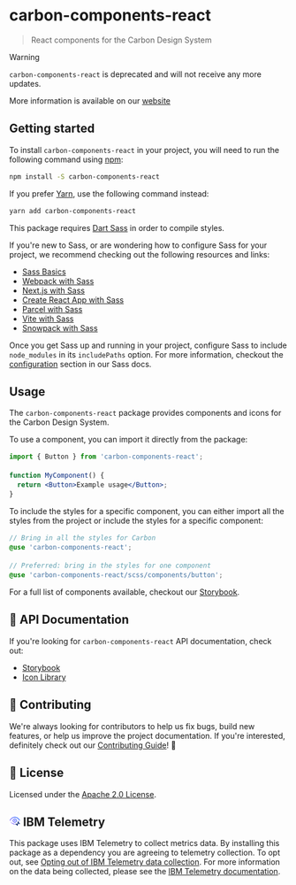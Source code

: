 # carbon-components-react

> React components for the Carbon Design System

> [!WARNING]  
> `carbon-components-react` is deprecated and will not receive any more updates.
>
> More information is available on our
> [website](https://www.carbondesignsystem.com/deprecations)

## Getting started

To install `carbon-components-react` in your project, you will need to run the
following command using [npm](https://www.npmjs.com/):

```bash
npm install -S carbon-components-react
```

If you prefer [Yarn](https://yarnpkg.com/en/), use the following command
instead:

```bash
yarn add carbon-components-react
```

This package requires [Dart Sass](http://npmjs.com/package/sass) in order to
compile styles.

If you're new to Sass, or are wondering how to configure Sass for your project,
we recommend checking out the following resources and links:

- [Sass Basics](https://sass-lang.com/guide)
- [Webpack with Sass](https://webpack.js.org/loaders/sass-loader/)
- [Next.js with Sass](https://nextjs.org/docs/basic-features/built-in-css-support#sass-support)
- [Create React App with Sass](https://create-react-app.dev/docs/adding-a-sass-stylesheet/)
- [Parcel with Sass](https://v2.parceljs.org/languages/sass/)
- [Vite with Sass](https://vitejs.dev/guide/features.html#css-pre-processors)
- [Snowpack with Sass](https://www.snowpack.dev/guides/sass/)

Once you get Sass up and running in your project, configure Sass to include
`node_modules` in its `includePaths` option. For more information, checkout the
[configuration](../styles/docs/sass.md#configuration) section in our Sass docs.

## Usage

The `carbon-components-react` package provides components and icons for the
Carbon Design System.

To use a component, you can import it directly from the package:

```jsx
import { Button } from 'carbon-components-react';

function MyComponent() {
  return <Button>Example usage</Button>;
}
```

To include the styles for a specific component, you can either import all the
styles from the project or include the styles for a specific component:

```scss
// Bring in all the styles for Carbon
@use 'carbon-components-react';

// Preferred: bring in the styles for one component
@use 'carbon-components-react/scss/components/button';
```

For a full list of components available, checkout our
[Storybook](https://react.carbondesignsystem.com/).

## 📖 API Documentation

If you're looking for `carbon-components-react` API documentation, check out:

- [Storybook](https://react.carbondesignsystem.com/)
- [Icon Library](https://www.carbondesignsystem.com/guidelines/icons/library/)

## 🙌 Contributing

We're always looking for contributors to help us fix bugs, build new features,
or help us improve the project documentation. If you're interested, definitely
check out our [Contributing Guide](/.github/CONTRIBUTING.md)! 👀

## 📝 License

Licensed under the [Apache 2.0 License](/LICENSE).

## <picture><source height="20" width="20" media="(prefers-color-scheme: dark)" srcset="https://raw.githubusercontent.com/ibm-telemetry/telemetry-js/main/docs/images/ibm-telemetry-dark.svg"><source height="20" width="20" media="(prefers-color-scheme: light)" srcset="https://raw.githubusercontent.com/ibm-telemetry/telemetry-js/main/docs/images/ibm-telemetry-light.svg"><img height="20" width="20" alt="IBM Telemetry" src="https://raw.githubusercontent.com/ibm-telemetry/telemetry-js/main/docs/images/ibm-telemetry-light.svg"></picture> IBM Telemetry

This package uses IBM Telemetry to collect metrics data. By installing this
package as a dependency you are agreeing to telemetry collection. To opt out,
see
[Opting out of IBM Telemetry data collection](https://github.com/ibm-telemetry/telemetry-js/tree/main#opting-out-of-ibm-telemetry-data-collection).
For more information on the data being collected, please see the
[IBM Telemetry documentation](https://github.com/ibm-telemetry/telemetry-js/tree/main#ibm-telemetry-collection-basics).

